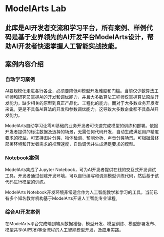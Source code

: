 # ModelArts Lab
## 此库是AI开发者交流和学习平台，所有案例、样例代码是基于业界领先的AI开发平台ModelArts设计，帮助AI开发者快速掌握人工智能实战技能。

## 案例内容介绍
### 自动学习案例
AI要规模化走进各行各业，必须要降低AI模型开发难度和门槛。当前仅少数算法工程师和研究员掌握AI的开发和调优能力，并且大多数算法工程师仅掌握算法原型开发能力，缺少相关的原型到真正产品化、工程化的能力。而对于大多数业务开发者来说，更是不具备AI算法的开发和参数调优能力。这导致大多数企业都不具备AI开发能力。

ModelArts自动学习让零AI基础的业务开发者可快速完成模型的训练和部署。依据开发者提供的标注数据及选择的场景，无需任何代码开发，自动生成满足用户精度要求的模型。可支持图片分类、物体检测、预测分析、声音分类场景。可根据最终部署环境和开发者需求的推理速度，自动调优并生成满足要求的模型。

### Notebook案例
ModelArts集成了Jupyter Notebook，可为AI开发者提供在线的交互式开发调试工具。开发者通过创建开发环境，可以自行编写和调测模型训练代码，然后基于该代码进行模型的训练。

ModelArts Notebook开发环境非常适合作为人工智能教学和学习的工具，当前已有多个知名教育机构基于ModelArts开设人工智能专业课程。

### 综合AI开发案例
在ModelArts平台完成端到端从数据准备、模型开发、模型训练、模型部署发布、模型共享(AI市场)等全流程的人工智能模型开发，及应用实践。
